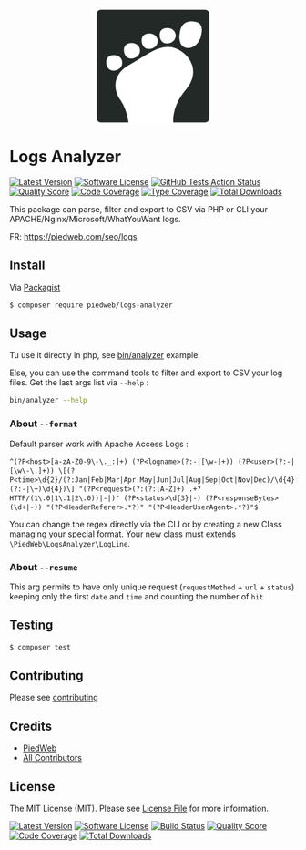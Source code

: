 <p align="center"><a href="https://dev.piedweb.com">
<img src="https://raw.githubusercontent.com/PiedWeb/piedweb-devoluix-theme/master/src/img/logo_title.png" width="200" height="200" alt="Open Source Package" />
</a></p>

# Logs Analyzer

[![Latest Version](https://img.shields.io/github/tag/PiedWeb/LogsAnalyzer.svg?style=flat&label=release)](https://github.com/PiedWeb/LogsAnalyzer/tags)
[![Software License](https://img.shields.io/badge/license-MIT-brightgreen.svg?style=flat)](LICENSE)
[![GitHub Tests Action Status](https://img.shields.io/github/workflow/status/PiedWeb/LogsAnalyzer/Tests?label=tests)](https://github.com/PiedWeb/LogsAnalyzer/actions)
[![Quality Score](https://img.shields.io/scrutinizer/g/PiedWeb/LogsAnalyzer.svg?style=flat)](https://scrutinizer-ci.com/g/PiedWeb/LogsAnalyzer)
[![Code Coverage](https://codecov.io/gh/PiedWeb/LogsAnalyzer/branch/main/graph/badge.svg)](https://codecov.io/gh/PiedWeb/LogsAnalyzer/branch/main)
[![Type Coverage](https://shepherd.dev/github/PiedWeb/LogsAnalyzer/coverage.svg)](https://shepherd.dev/github/PiedWeb/LogsAnalyzer)
[![Total Downloads](https://img.shields.io/packagist/dt/piedweb/logs-analyzer.svg?style=flat)](https://packagist.org/packages/piedweb/logs-analyzer)

This package can parse, filter and export to CSV via PHP or CLI your APACHE/Nginx/Microsoft/WhatYouWant logs.

FR: https://piedweb.com/seo/logs

## Install

Via [Packagist](https://packagist.org/packages/piedweb/logs-analyzer)

```bash
$ composer require piedweb/logs-analyzer
```

## Usage

Tu use it directly in php, see [bin/analyzer](https://github.com/PiedWeb/LogsAnalyzer/blob/master/bin/analyzer) example.

Else, you can use the command tools to filter and export to CSV your log files. Get the last args list via `--help` :

```bash
bin/analyzer --help
```

### About `--format`

Default parser work with Apache Access Logs :

```
^(?P<host>[a-zA-Z0-9\-\._:]+) (?P<logname>(?:-|[\w-]+)) (?P<user>(?:-|[\w\-\.]+)) \[(?P<time>\d{2}/(?:Jan|Feb|Mar|Apr|May|Jun|Jul|Aug|Sep|Oct|Nov|Dec)/\d{4}:\d{2}:\d{2}:\d{2} (?:-|\+)\d{4})\] "(?P<request>(?:(?:[A-Z]+) .+? HTTP/(1\.0|1\.1|2\.0))|-|)" (?P<status>\d{3}|-) (?P<responseBytes>(\d+|-)) "(?P<HeaderReferer>.*?)" "(?P<HeaderUserAgent>.*?)"$
```

You can change the regex directly via the CLI or by creating a new Class managing your special format. Your new class must extends `\PiedWeb\LogsAnalyzer\LogLine`.

### About `--resume`

This arg permits to have only unique request (`requestMethod` + `url` + `status`) keeping only the first `date` and `time` and counting the number of `hit`

## Testing

```bash
$ composer test
```

## Contributing

Please see [contributing](https://dev.piedweb.com/contributing)

## Credits

- [PiedWeb](https://piedweb.com)
- [All Contributors](https://github.com/PiedWeb/:package_skake/graphs/contributors)

## License

The MIT License (MIT). Please see [License File](LICENSE) for more information.

[![Latest Version](https://img.shields.io/github/tag/PiedWeb/LogsAnalyzer.svg?style=flat&label=release)](https://github.com/PiedWeb/LogsAnalyzer/tags)
[![Software License](https://img.shields.io/badge/license-MIT-brightgreen.svg?style=flat)](https://github.com/PiedWeb/LogsAnalyzer/blob/master/LICENSE)
[![Build Status](https://img.shields.io/travis/PiedWeb/LogsAnalyzer/master.svg?style=flat)](https://travis-ci.org/PiedWeb/LogsAnalyzer)
[![Quality Score](https://img.shields.io/scrutinizer/g/PiedWeb/LogsAnalyzer.svg?style=flat)](https://scrutinizer-ci.com/g/PiedWeb/LogsAnalyzer)
[![Code Coverage](https://img.shields.io/scrutinizer/coverage/g/PiedWeb/LogsAnalyzer.svg?style=flat)](https://scrutinizer-ci.com/g/PiedWeb/LogsAnalyzer/code-structure)
[![Total Downloads](https://img.shields.io/packagist/dt/piedweb/logs-analyzer.svg?style=flat)](https://packagist.org/packages/piedweb/logs-analyzer)

